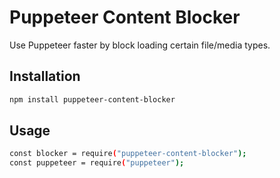# Puppeteer Content Blocker

Use Puppeteer faster by block loading certain file/media types.

## Installation

```bash
npm install puppeteer-content-blocker
```

## Usage

```bash
const blocker = require("puppeteer-content-blocker");
const puppeteer = require("puppeteer");


```
